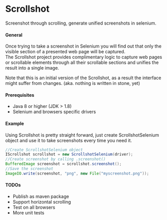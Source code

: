 # Scrollshot
Screenshot through scrolling, generate unified screenshots in selenium.

#### General
Once trying to take a screenshot in Selenium you will find out that only the visible section of a presented web page will be captured.  
The Scrollshot project provides complimentary logic to capture web pages or scrollable elements through
all their scrollable sections and unifies the result into a single image.

Note that this is an initial version of the Scrollshot, as a result the interface might suffer
from changes. (aka. nothing is written in stone, yet)

#### Prerequisites
* Java 8 or higher (JDK > 1.8)
* Selenium and browsers specific drivers

#### Example
Using Scrollshot is pretty straight forward, just create ScrollshotSelenium object
and use it to take screenshots every time you need it.

```java
//Create ScrollshotSelenium object
IScrollshot scrollshot = new ScrollshotSelenium(driver);
//Create screenshot by calling .screenshot()
BufferedImage screenshot = scrollshot.screenshot();
//Save the screenshot
ImageIO.write(screenshot, "png", new File("myscreenshot.png"));
```

#### TODOs
* Publish as maven package
* Support horizontal scrolling
* Test on all browsers
* More unit tests